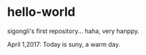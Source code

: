 # hello-world
sigongli's first repository... haha, very hanppy.

April 1,2017:
    Today is suny, a warm day.
